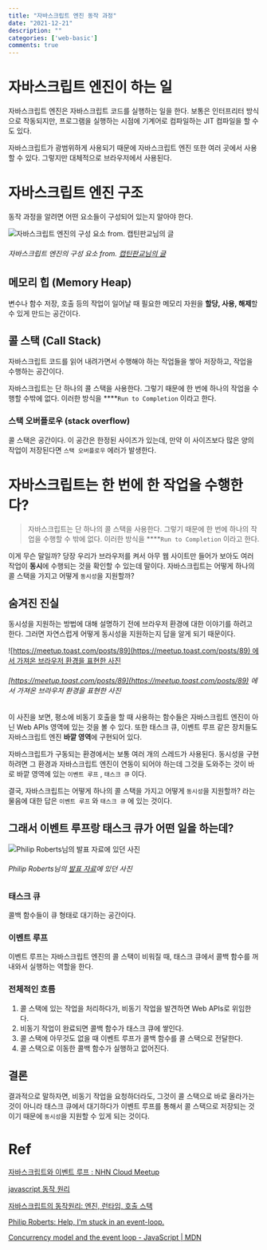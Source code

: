 ```yaml
---
title: "자바스크립트 엔진 동작 과정"
date: "2021-12-21"
description: ""
categories: ['web-basic']
comments: true
---
```

# 자바스크립트 엔진이 하는 일

자바스크립트 엔진은 자바스크립트 코드를 실행하는 일을 한다. 보통은 인터프리터 방식으로 작동되지만, 프로그램을 실행하는 시점에 기계어로 컴파일하는 JIT 컴파일을 할 수도 있다.

자바스크립트가 광범위하게 사용되기 때문에 자바스크립트 엔진 또한 여러 곳에서 사용할 수 있다. 그렇지만 대체적으로 브라우저에서 사용된다.

# 자바스크립트 엔진 구조

동작 과정을 알려면 어떤 요소들이 구성되어 있는지 알아야 한다.

![자바스크립트 엔진의 구성 요소 from. 캡틴판교님의 글](https://joshua1988.github.io/images/posts/web/translation/how-js-works/js-engine-structure.png)

###### 자바스크립트 엔진의 구성 요소 from. [캡틴판교님의 글](https://joshua1988.github.io/web-development/translation/javascript/how-js-works-inside-engine/)

## 메모리 힙 (Memory Heap)

변수나 함수 저장, 호출 등의 작업이 일어날 때 필요한 메모리 자원을 **할당, 사용, 해제**할 수 있게 만드는 공간이다.

## 콜 스택 (Call Stack)

자바스크립트 코드를 읽어 내려가면서 수행해야 하는 작업들을 쌓아 저장하고, 작업을 수행하는 공간이다.

자바스크립트는 단 하나의 콜 스택을 사용한다. 그렇기 때문에 한 번에 하나의 작업을 수행할 수밖에 없다. 이러한 방식을 ****`Run to Completion` 이라고 한다.

### 스택 오버플로우 (stack overflow)

콜 스택은 공간이다. 이 공간은 한정된 사이즈가 있는데, 만약 이 사이즈보다 많은 양의 작업이 저장된다면 `스택 오버플로우` 에러가 발생한다.

# 자바스크립트는 한 번에 한 작업을 수행한다?

> 자바스크립트는 단 하나의 콜 스택을 사용한다. 그렇기 때문에 한 번에 하나의 작업을 수행할 수 밖에 없다. 이러한 방식을 ****`Run to Completion` 이라고 한다.
> 

이게 무슨 말일까? 당장 우리가 브라우저를 켜서 아무 웹 사이트만 들어가 보아도 여러 작업이 **동시**에 수행되는 것을 확인할 수 있는데 말이다. 자바스크립트는 어떻게 하나의 콜 스택을 가지고 어떻게 `동시성`을 지원할까?

## 숨겨진 진실

동시성을 지원하는 방법에 대해 설명하기 전에 브라우저 환경에 대한 이야기를 하려고 한다. 그러면 자연스럽게 어떻게 동시성을 지원하는지 답을 알게 되기 때문이다.

![[https://meetup.toast.com/posts/89](https://meetup.toast.com/posts/89) 에서 가져온 브라우저 환경을 표현한 사진](https://image.toast.com/aaaadh/real/2018/techblog/b1493856379d11e69c16a9a4cf841567.png)

###### [https://meetup.toast.com/posts/89](https://meetup.toast.com/posts/89) 에서 가져온 브라우저 환경을 표현한 사진

이 사진을 보면, 평소에 비동기 호출을 할 때 사용하는 함수들은 자바스크립트 엔진이 아닌 Web APIs 영역에 있는 것을 볼 수 있다. 또한 태스크 큐, 이벤트 루프 같은 장치들도 자바스크립트 엔진 **바깥 영역**에 구현되어 있다.

자바스크립트가 구동되는 환경에서는 보통 여러 개의 스레드가 사용된다. 동시성을 구현하려면 그 환경과 자바스크립트 엔진이 연동이 되어야 하는데 그것을 도와주는 것이 바로 바깥 영역에 있는 `이벤트 루프` , `태스크 큐` 이다.

결국, 자바스크립트는 어떻게 하나의 콜 스택을 가지고 어떻게 `동시성`을 지원할까? 라는 물음에 대한 답은 `이벤트 루프` 와 `태스크 큐` 에 있는 것이다.

## 그래서 이벤트 루프랑 태스크 큐가 어떤 일을 하는데?

![**Philip Roberts님의 [발표 자료](https://vimeo.com/96425312)에 있던 사진**](https://miro.medium.com/max/752/1*7GXoHZiIUhlKuKGT22gHmA.png)

###### Philip Roberts님의 [발표 자료](https://vimeo.com/96425312)에 있던 사진

### 태스크 큐

콜백 함수들이 큐 형태로 대기하는 공간이다.

### 이벤트 루프

이벤트 루프는 자바스크립트 엔진의 콜 스택이 비워질 때, 태스크 큐에서 콜백 함수를 꺼내와서 실행하는 역할을 한다.

### 전체적인 흐름

1. 콜 스택에 있는 작업을 처리하다가, 비동기 작업을 발견하면 Web APIs로 위임한다.
2. 비동기 작업이 완료되면 콜백 함수가 태스크 큐에 쌓인다.
3. 콜 스택에 아무것도 없을 때 이벤트 루프가 콜백 함수를 콜 스택으로 전달한다.
4. 콜 스택으로 이동한 콜백 함수가 실행하고 없어진다.

## 결론

결과적으로 말하자면, 비동기 작업을 요청하더라도, 그것이 콜 스택으로 바로 올라가는 것이 아니라 태스크 큐에서 대기하다가 이벤트 루프를 통해서 콜 스택으로 저장되는 것이기 때문에 `동시성`을 지원할 수 있게 되는 것이다.

# Ref

[자바스크립트와 이벤트 루프 : NHN Cloud Meetup](https://meetup.toast.com/posts/89)

[javascript 동작 원리](https://velog.io/@namezin/javascript-%EB%8F%99%EC%9E%91-%EC%9B%90%EB%A6%AC#3-%EB%9F%B0%ED%83%80%EC%9E%84)

[자바스크립트의 동작원리: 엔진, 런타임, 호출 스택](https://joshua1988.github.io/web-development/translation/javascript/how-js-works-inside-engine/)

[Philip Roberts: Help, I'm stuck in an event-loop.](https://vimeo.com/96425312)

[Concurrency model and the event loop - JavaScript | MDN](https://developer.mozilla.org/en-US/docs/Web/JavaScript/EventLoop#event_loop)